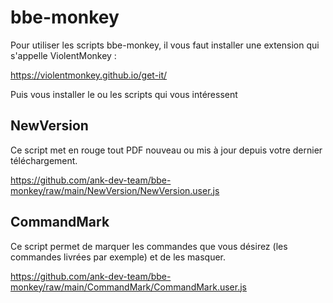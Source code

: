 # bbe-monkey

Pour utiliser les scripts bbe-monkey, il vous faut installer une extension qui s'appelle ViolentMonkey :

https://violentmonkey.github.io/get-it/

Puis vous installer le ou les scripts qui vous intéressent

## NewVersion

Ce script met en rouge tout PDF nouveau ou mis à jour depuis votre dernier téléchargement.

https://github.com/ank-dev-team/bbe-monkey/raw/main/NewVersion/NewVersion.user.js

## CommandMark

Ce script permet de marquer les commandes que vous désirez (les commandes livrées par exemple) et de les masquer.

https://github.com/ank-dev-team/bbe-monkey/raw/main/CommandMark/CommandMark.user.js

